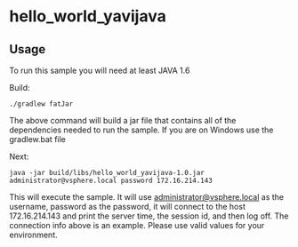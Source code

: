 # hello_world_yavijava

## Usage

To run this sample you will need at least JAVA 1.6 

Build:

    ./gradlew fatJar

The above command will build a jar file that contains all of the dependencies needed to run the sample. If you are on Windows use the gradlew.bat file

Next:

    java -jar build/libs/hello_world_yavijava-1.0.jar administrator@vsphere.local password 172.16.214.143

This will execute the sample. It will use administrator@vsphere.local as the username, password as the password, it will connect to the host 172.16.214.143 and print the server time, the session id, and then log off. The connection info above is an example. Please use valid values for your environment.

